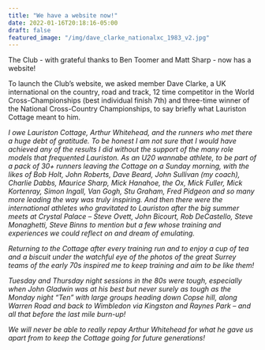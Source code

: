 ```yaml
---
title: "We have a website now!"
date: 2022-01-16T20:18:16-05:00
draft: false
featured_image: "/img/dave_clarke_nationalxc_1983_v2.jpg"
---
```


The Club - with grateful thanks to Ben Toomer and Matt Sharp - now has a website! 

To launch the Club’s website, we asked member Dave Clarke, a UK international on the country, road and track, 12 time competitor in the World Cross-Championships (best individual finish 7th) and three-time winner of the National Cross-Country Championships, to say briefly what Lauriston Cottage meant to him.

<em>I owe Lauriston Cottage, Arthur Whitehead, and the runners who met there a huge debt of gratitude. To be honest I am not sure that I would have achieved any of the results I did without the support of the many role models that frequented Lauriston. As an U20 wannabe athlete, to be part of a pack of 30+ runners leaving the Cottage on a Sunday morning, with the likes of Bob Holt, John Roberts, Dave Beard, John Sullivan (my coach), Charlie Dabbs, Maurice Sharp, Mick Hanahoe, the Ox, Mick Fuller, Mick Kortenray, Simon Ingall, Van Gogh, Stu Graham, Fred Pidgeon and so many more leading the way was truly inspiring. And then there were the international athletes who gravitated to Lauriston after the big summer meets at Crystal Palace – Steve Ovett, John Bicourt, Rob DeCastello, Steve Monaghetti, Steve Binns to mention but a few whose training and experiences we could reflect on and dream of emulating.

Returning to the Cottage after every training run and to enjoy a cup of tea and a biscuit under the watchful eye of the photos of the great Surrey teams of the early 70s inspired me to keep training and aim to be like them!

Tuesday and Thursday night sessions in the 80s were tough, especially when John Gladwin was at his best but never surely as tough as the Monday night “Ten” with large groups heading down Copse hill, along Warren Road and back to Wimbledon via Kingston and Raynes Park – and all that before the last mile burn-up!

We will never be able to really repay Arthur Whitehead for what he gave us apart from to keep the Cottage going for future generations!</em>
